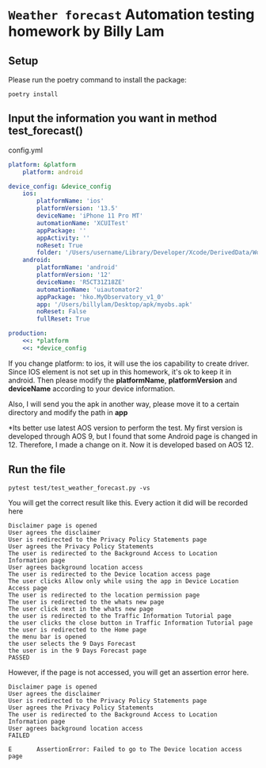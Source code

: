 # `Weather forecast` Automation testing homework by Billy Lam

## Setup

Please run the poetry command to install the package:

```shell
poetry install
```
## Input the information you want in method test_forecast()

config.yml
```yaml
platform: &platform
    platform: android

device_config: &device_config
    ios:
        platformName: 'ios'
        platformVersion: '13.5'
        deviceName: 'iPhone 11 Pro MT'
        automationName: 'XCUITest'
        appPackage: ''
        appActivity: ''
        noReset: True
        folder: '/Users/username/Library/Developer/Xcode/DerivedData/WordPress-bgx/Build/Products/Debug-iphonesimulator/WordPress.app'
    android:
        platformName: 'android'
        platformVersion: '12'
        deviceName: 'R5CT31Z18ZE'
        automationName: 'uiautomator2'
        appPackage: 'hko.MyObservatory_v1_0'
        app: '/Users/billylam/Desktop/apk/myobs.apk'
        noReset: False
        fullReset: True

production:
    <<: *platform
    <<: *device_config
```
If you change platform: to ios, it will use the ios capability to create driver. Since IOS element is not set up in this homework, it's ok to keep it in android.
Then please modify the **platformName**, **platformVersion** and **deviceName** according to your device information.

Also, I will send you the apk in another way, please move it to a certain directory and modify the path in **app**

*Its better use latest AOS version to perform the test. 
My first version is developed through AOS 9, but I found that some Android page is changed in 12.
Therefore, I made a change on it. Now it is developed based on AOS 12. 
## Run the file
```shell
pytest test/test_weather_forecast.py -vs
```
You will get the correct result like this. Every action it did will be recorded here
```output
Disclaimer page is opened
User agrees the disclaimer
User is redirected to the Privacy Policy Statements page
User agrees the Privacy Policy Statements
The user is redirected to the Background Access to Location Information page
User agrees background location access
The user is redirected to the Device location access page
The user clicks Allow only while using the app in Device Location Access page
The user is redirected to the location permission page
The user is redirected to the whats new page
The user click next in the whats new page
the user is redirected to the Traffic Information Tutorial page
the user clicks the close button in Traffic Information Tutorial page
the user is redirected to the Home page
the menu bar is opened
the user selects the 9 Days Forecast
the user is in the 9 Days Forecast page
PASSED

```
However, if the page is not accessed, you will get an assertion error here.
```output
Disclaimer page is opened
User agrees the disclaimer
User is redirected to the Privacy Policy Statements page
User agrees the Privacy Policy Statements
The user is redirected to the Background Access to Location Information page
User agrees background location access
FAILED

E       AssertionError: Failed to go to The Device location access page
```
